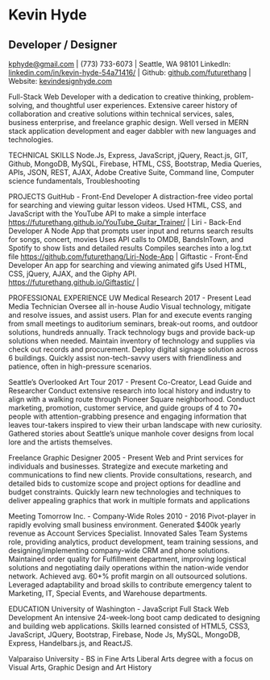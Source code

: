 # Kevin Hyde
## Developer / Designer

kphyde@gmail.com | (773) 733-6073 | Seattle, WA 98101
LinkedIn: [linkedin.com/in/kevin-hyde-54a71416/](linkedin.com/in/kevin-hyde-54a71416/) | Github: [github.com/futurethang](github.com/futurethang) | Website: [kevindesignhyde.com](kevindesignhyde.com/)


Full-Stack Web Developer with a dedication to creative thinking, problem-solving, and thoughtful user experiences. Extensive career history of collaboration and creative solutions within technical services, sales, business enterprise, and freelance graphic design. Well versed in MERN stack application development and eager dabbler with new languages and technologies. 

TECHNICAL SKILLS 
Node.Js, Express, JavaScript, jQuery, React.js, GIT, Github, MongoDB, MySQL, Firebase, HTML, CSS, Bootstrap, Media Queries, APIs, JSON, REST, AJAX, Adobe Creative Suite, Command line, Computer science fundamentals, Troubleshooting

PROJECTS
GuitHub - Front-End Developer
A distraction-free video portal for searching and viewing guitar lesson videos.
Used HTML, CSS, and JavaScript with the YouTube API to make a simple interface
https://futurethang.github.io/YouTube_Guitar_Trainer/ | 
Liri - Back-End Developer
A Node App that prompts user input and returns search results for songs, concert, movies
Uses API calls to OMDB, BandsInTown, and Spotify to show lists and detailed results
Compiles searches into a log.txt file
https://github.com/futurethang/Liri-Node-App | 
Giftastic - Front-End Developer
An app for searching and viewing animated gifs
Used HTML, CSS, jQuery, AJAX, and the Giphy API.
https://futurethang.github.io/Giftastic/ | 

PROFESSIONAL EXPERIENCE
UW Medical Research                                                                          2017 -  Present
Lead Media Technician
Oversee all in-house Audio Visual technology, mitigate and resolve issues, and assist users. 
Plan for and execute events ranging from small meetings to auditorium seminars, break-out rooms, and outdoor solutions, hundreds annually.
Track technology bugs and provide back-up solutions when needed.
Maintain inventory of technology and supplies via check out records and procurement.
Deploy digital signage solution across 6 buildings.
Quickly assist non-tech-savvy users with friendliness and patience, often in high-pressure scenarios.

Seattle’s Overlooked Art Tour                                                               2017 - Present
Co-Creator, Lead Guide and Researcher
Conduct extensive research into local history and industry to align with a walking route through Pioneer Square neighborhood.
Conduct marketing, promotion, customer service, and guide groups of 4 to 70+ people with attention-grabbing presence and engaging information that leaves tour-takers inspired to view their urban landscape with new curiosity.
 Gathered stories about Seattle’s unique manhole cover designs from local lore and the artists themselves. 

Freelance Graphic Designer                                                                 2005 - Present
Web and Print services for individuals and businesses. 
Strategize and execute marketing and communications to find new clients. 
Provide consultations, research, and detailed bids to customize scope and project options for deadline and budget constraints. 
Quickly learn new technologies and techniques to deliver appealing graphics that work in multiple formats and applications

Meeting Tomorrow Inc. - Company-Wide Roles                                  2010 - 2016
Pivot-player in rapidly evolving small business environment. 
Generated $400k yearly revenue as Account Services Specialist.
Innovated Sales Team Systems role, providing analytics, product development, team training sessions, and designing/implementing company-wide CRM and phone solutions. 
Maintained order quality for Fulfillment department, improving logistical solutions and negotiating daily operations within the nation-wide vendor network. Achieved avg. 60+% profit margin on all outsourced solutions.
Leveraged adaptability and broad skills to contribute emergency talent to Marketing, IT, Special Events, and Warehouse departments.


EDUCATION
University of Washington - JavaScript Full Stack Web Development
An intensive 24-week-long boot camp dedicated to designing and building web applications. Skills learned consisted of HTML5, CSS3, JavaScript, JQuery, Bootstrap, Firebase, Node Js, MySQL, MongoDB, Express, Handelbars.js, and ReactJS. 

Valparaiso University - BS in Fine Arts
Liberal Arts degree with a focus on Visual Arts, Graphic Design and Art History
